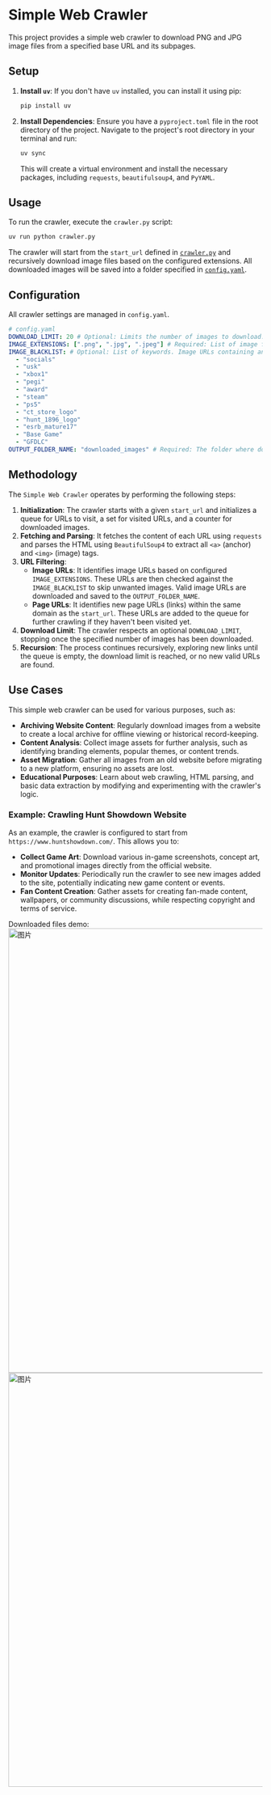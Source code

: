 # Simple Web Crawler

This project provides a simple web crawler to download PNG and JPG image files from a specified base URL and its subpages.

## Setup

1.  **Install `uv`**: If you don't have `uv` installed, you can install it using pip:
    ```bash
    pip install uv
    ```

2.  **Install Dependencies**: Ensure you have a `pyproject.toml` file in the root directory of the project. Navigate to the project's root directory in your terminal and run:
    ```bash
    uv sync
    ```
    This will create a virtual environment and install the necessary packages, including `requests`, `beautifulsoup4`, and `PyYAML`.

## Usage

To run the crawler, execute the `crawler.py` script:

```bash
uv run python crawler.py
```

The crawler will start from the `start_url` defined in [`crawler.py`](crawler.py) and recursively download image files based on the configured extensions. All downloaded images will be saved into a folder specified in [`config.yaml`](config.yaml).

## Configuration

All crawler settings are managed in `config.yaml`.

```yaml
# config.yaml
DOWNLOAD_LIMIT: 20 # Optional: Limits the number of images to download. Remove or set to null for no limit.
IMAGE_EXTENSIONS: [".png", ".jpg", ".jpeg"] # Required: List of image file extensions to download.
IMAGE_BLACKLIST: # Optional: List of keywords. Image URLs containing any of these keywords will be skipped.
  - "socials"
  - "usk"
  - "xbox1"
  - "pegi"
  - "award"
  - "steam"
  - "ps5"
  - "ct_store_logo"
  - "hunt_1896_logo"
  - "esrb_mature17"
  - "Base Game"
  - "GFDLC"
OUTPUT_FOLDER_NAME: "downloaded_images" # Required: The folder where downloaded images will be saved.
```

## Methodology

The `Simple Web Crawler` operates by performing the following steps:

1.  **Initialization**: The crawler starts with a given `start_url` and initializes a queue for URLs to visit, a set for visited URLs, and a counter for downloaded images.
2.  **Fetching and Parsing**: It fetches the content of each URL using `requests` and parses the HTML using `BeautifulSoup4` to extract all `<a>` (anchor) and `<img>` (image) tags.
3.  **URL Filtering**:
    *   **Image URLs**: It identifies image URLs based on configured `IMAGE_EXTENSIONS`. These URLs are then checked against the `IMAGE_BLACKLIST` to skip unwanted images. Valid image URLs are downloaded and saved to the `OUTPUT_FOLDER_NAME`.
    *   **Page URLs**: It identifies new page URLs (links) within the same domain as the `start_url`. These URLs are added to the queue for further crawling if they haven't been visited yet.
4.  **Download Limit**: The crawler respects an optional `DOWNLOAD_LIMIT`, stopping once the specified number of images has been downloaded.
5.  **Recursion**: The process continues recursively, exploring new links until the queue is empty, the download limit is reached, or no new valid URLs are found.


## Use Cases

This simple web crawler can be used for various purposes, such as:

*   **Archiving Website Content**: Regularly download images from a website to create a local archive for offline viewing or historical record-keeping.
*   **Content Analysis**: Collect image assets for further analysis, such as identifying branding elements, popular themes, or content trends.
*   **Asset Migration**: Gather all images from an old website before migrating to a new platform, ensuring no assets are lost.
*   **Educational Purposes**: Learn about web crawling, HTML parsing, and basic data extraction by modifying and experimenting with the crawler's logic.

### Example: Crawling Hunt Showdown Website

As an example, the crawler is configured to start from `https://www.huntshowdown.com/`. This allows you to:

*   **Collect Game Art**: Download various in-game screenshots, concept art, and promotional images directly from the official website.
*   **Monitor Updates**: Periodically run the crawler to see new images added to the site, potentially indicating new game content or events.
*   **Fan Content Creation**: Gather assets for creating fan-made content, wallpapers, or community discussions, while respecting copyright and terms of service.

Downloaded files demo:
<img width="1641" height="879" alt="图片" src="https://github.com/user-attachments/assets/e7a930ca-1350-4234-8490-605cdafa64a6" />
<img width="1611" height="819" alt="图片" src="https://github.com/user-attachments/assets/262fcadc-f13e-479b-bc1c-3aab78e416c9" />
